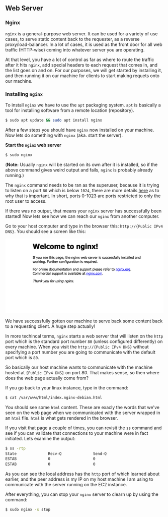 ## Web Server

### Nginx

`nginx` is a general-purpose web server. It can be used for a variety of use cases, to serve static content back to the requester, as a reverse proxy/load-balancer. In a lot of cases, it is used as the front door for all web traffic (HTTP-wise) coming into whatever server you are operating.

At that level, you have a lot of control as far as where to route the traffic after it hits `nginx`, add special headers to each request that comes in, and the list goes on and on. For our purposes, we will get started by installing it, and then running it on our machine for clients to start making requets onto our machine.

### Installing `nginx`
To install `nginx` we have to use the `apt` packaging system. `apt` is basically a tool for installing software from a remote location (repository).

```bash
$ sudo apt update && sudo apt install nginx
```

After a few steps you should have `nginx` now installed on your machine. Now lets do something with `nginx` (aka. start the server).

**Start the `nginx` web server**
```bash
$ sudo nginx
```

(**Note:** Usually `nginx` will be started on its own after it is installed, so if the above command gives weird output and fails, `nginx` is probably already running.)

The `nginx` command needs to be ran as the superuser, because it is trying to listen on a port `80` which is below `1024`, there are more details [here](https://security.stackexchange.com/questions/202861/is-it-a-security-risk-to-run-master-process-of-nginx-as-root#:~:text=One%20reason%20to%20run%20nginx,not%20needed%20in%20your%20case.) as to why that is important. In short, ports 0-1023 are ports restricted to only the root user to access.

If there was no output, that means your `nginx` server has successfully been started! Now lets see how we can reach our `nginx` from another computer.

Go to your host computer and type in the browser this: `http://{Public IPv4 DNS}`. You should see a screen like this:

![nginx home page](../static/images/nginx-home-page.png)

We have successfully gotten our machine to serve back some content back to a requesting client. A huge step actually!

In more techincal terms, `nginx` starts a web server that will listen on the `http` port which is the standard port number `80` (unless configured differently) on every machine. When you visit the `http://{Public IPv4 DNS}` without specifying a port number you are going to communicate with the default port which is `80`.

So basically our host machine wants to communicate with the machine hosted at `{Public IPv4 DNS}` on port 80. That makes sense, so then where does the web page actually come from?

If you go back to your linux instance, type in the command:

```bash
$ cat /var/www/html/index.nginx-debian.html
```

You should see some `html` content. These are exacly the words that we've seen on the web page when we communicated with the server wrapped in an `html` file. `html` is what gets rendered in the browser.

If you visit that page a couple of times, you can revisit the `ss` command and see if you can validate that connections to your machine were in fact initiated. Lets examine the output:

```bash
$ ss -rtp
State              Recv-Q              Send-Q                                                        Local Address:Port                            Peer Address:Port               Process
ESTAB              0                   0                                ip-192-168-4-20.us-east-2.compute.internal:http                           68.90.135.182:63055
ESTAB              0                   0                                ip-192-168-4-20.us-east-2.compute.internal:http                           68.90.135.182:63056
```

As you can see the local address has the `http` port of which learned about earlier, and the peer address is my IP on my host machine I am using to communicate with the server running on the EC2 instance.

After everything, you can stop your `nginx` server to clearn up by using the command:

```bash
$ sudo nginx -s stop
```